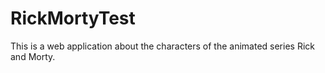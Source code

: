 # RickMortyTest
This is a web application about the characters of the animated series Rick and Morty.
